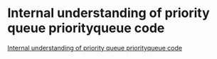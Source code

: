 # Internal understanding of priority queue priorityqueue code
[Internal understanding of priority queue priorityqueue code](https://aiwithcloud.com/2022/09/15/internal_understanding_of_priority_queue_priorityqueue_code/)